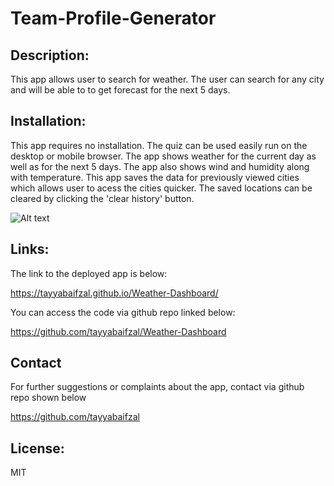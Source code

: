 # Team-Profile-Generator

## Description:

This app allows user to search for weather. The user can search for any city and will be able to to get forecast for the next 5 days. 

## Installation:
This app requires no installation. The quiz can be used easily run on the desktop or mobile browser. The app shows weather for the current day as well as for the next 5 days. The app also shows wind and humidity along with temperature. This app saves the data for previously viewed cities which allows user to acess the cities quicker. The saved locations can be cleared by clicking the 'clear history' button.   

![Alt text](/assets/images/1.png)


## Links:
The link to the deployed app is below:

https://tayyabaifzal.github.io/Weather-Dashboard/

You can access the code via github repo linked below:

https://github.com/tayyabaifzal/Weather-Dashboard

## Contact
For further suggestions or complaints about the app, contact via github repo shown below

https://github.com/tayyabaifzal


## License:
MIT